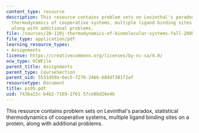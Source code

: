 ```yaml
---
content_type: resource
description: This resource contains problem sets on Levinthal's paradox, statistical
  thermodynamics of cooperative systems, multiple ligand binding sites on a protein,
  along with additional problems.
file: /courses/20-110j-thermodynamics-of-biomolecular-systems-fall-2005/743ba15cb4b271692f6157ce8bd26e4b_ps05.pdf
file_type: application/pdf
learning_resource_types:
- Assignments
license: https://creativecommons.org/licenses/by-nc-sa/4.0/
ocw_type: OCWFile
parent_title: Assignments
parent_type: CourseSection
parent_uid: 5531d59a-6ec5-f278-246b-684df381f2af
resourcetype: Document
title: ps05.pdf
uid: 743ba15c-b4b2-7169-2f61-57ce8bd26e4b
---
```

This resource contains problem sets on Levinthal's paradox, statistical thermodynamics of cooperative systems, multiple ligand binding sites on a protein, along with additional problems.